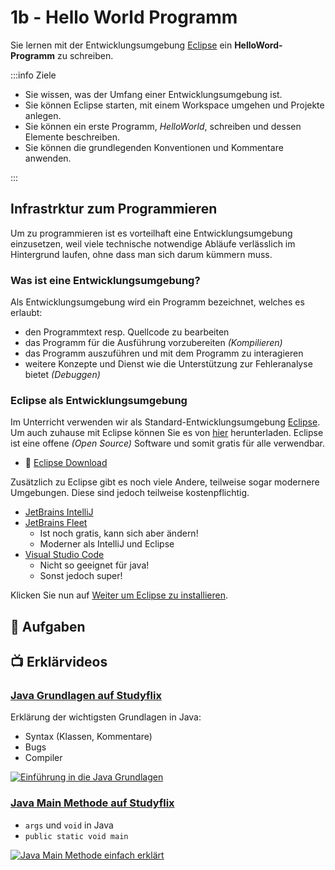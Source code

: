 # 1b - Hello World Programm

Sie lernen mit der Entwicklungsumgebung [Eclipse](https://www.eclipse.org/ide/)
ein **HelloWord-Programm** zu schreiben.

:::info Ziele

- Sie wissen, was der Umfang einer Entwicklungsumgebung ist.
- Sie können Eclipse starten, mit einem Workspace umgehen und Projekte anlegen.
- Sie können ein erste Programm, _HelloWorld_, schreiben und dessen Elemente
  beschreiben.
- Sie können die grundlegenden Konventionen und Kommentare anwenden.

:::

## Infrastrktur zum Programmieren

Um zu programmieren ist es vorteilhaft eine Entwicklungsumgebung einzusetzen,
weil viele technische notwendige Abläufe verlässlich im Hintergrund laufen, ohne
dass man sich darum kümmern muss.

### Was ist eine Entwicklungsumgebung?

Als Entwicklungsumgebung wird ein Programm bezeichnet, welches es erlaubt:

- den Programmtext resp. Quellcode zu bearbeiten
- das Programm für die Ausführung vorzubereiten _(Kompilieren)_
- das Programm auszuführen und mit dem Programm zu interagieren
- weitere Konzepte und Dienst wie die Unterstützung zur Fehleranalyse bietet
  _(Debuggen)_

<!-- - für eine spezifische programmiersprache ausgelegt ist -->
<!--   - es gibt auch entwicklungsumgebung die mehrere programmiersprachen kennen -->

<!-- ##Programmieren mit Java -->

<!-- In diesem Modul verwenden wir **Java** als Programmiersprache. Auf den Computern in der Schule ist dieses bereits installiert. -->

<!-- Um auch zuhause oder auf Ihrem Laptop mit Java programmieren zu können, ist es notwendig, dass Sie das sogenannte JDK, **Java Development Kit** herunterladen. das JDK ist eine Sammlung von Dateien, die für die Programmierung mit Java nötig sind. -->

<!-- - :link: [JDK Download](https://www.oracle.com/ch-de/java/technologies/javase-downloads.html) -->

### Eclipse als Entwicklungsumgebung

Im Unterricht verwenden wir als Standard-Entwicklungsumgebung
[Eclipse](https://www.eclipse.org). Um auch zuhause mit Eclipse können Sie es
von [hier](https://www.eclipse.org) herunterladen. Eclipse ist eine offene
_(Open Source)_ Software und somit gratis für alle verwendbar.

- :link: [Eclipse Download](https://www.eclipse.org)

Zusätzlich zu Eclipse gibt es noch viele Andere, teilweise sogar modernere
Umgebungen. Diese sind jedoch teilweise kostenpflichtig.

- [JetBrains IntelliJ](https://www.jetbrains.com/idea/)
- [JetBrains Fleet](https://www.jetbrains.com/fleet/)
  - Ist noch gratis, kann sich aber ändern!
  - Moderner als IntelliJ und Eclipse
- [Visual Studio Code](https://code.visualstudio.com/)
  - Nicht so geeignet für java!
  - Sonst jedoch super!

Klicken Sie nun auf [Weiter um Eclipse zu installieren](./aufgabe1.md).

## :pencil: Aufgaben

<DocCardList />

## :tv: Erklärvideos

<div class="grid"><div class="center">

### [Java Grundlagen auf Studyflix](https://studyflix.de/informatik/einfuhrung-in-die-java-grundlagen-213?topic_id=16)

Erklärung der wichtigsten Grundlagen in Java:

- Syntax (Klassen, Kommentare)
- Bugs
- Compiler

</div><div>

[![Einführung in die Java Grundlagen](https://d3f6gjnauy613m.cloudfront.net/system/production/videos/000/213/10b5997f7533af3908fd41a0c44619ad0cd73653/card_720.jpeg?1628089774)](https://studyflix.de/informatik/einfuhrung-in-die-java-grundlagen-213?topic_id=16)

</div><div class="center">

### [Java Main Methode auf Studyflix](https://studyflix.de/informatik/java-main-1790?topic_id=16)

- `args` und `void` in Java
- `public static void main`

</div><div>

[![Java Main Methode einfach erklärt](https://d3f6gjnauy613m.cloudfront.net/system/production/videos/001/790/e066d0aceaf818522aa2264cae109fbd157fece5/card_Java_Main_Thumbnail.png?1627306808)](https://studyflix.de/informatik/java-main-1790?topic_id=16)

</div></div>
